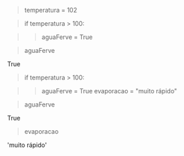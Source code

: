 > temperatura = 102

> if temperatura > 100:

>>aguaFerve = True

> aguaFerve

True

> if temperatura > 100:

>>aguaFerve = True
>>evaporacao = "muito rápido"
	
> aguaFerve

True

> evaporacao

'muito rápido'
